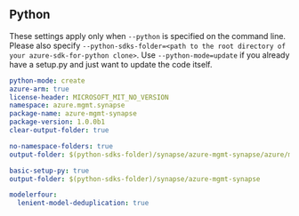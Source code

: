 ## Python

These settings apply only when `--python` is specified on the command line.
Please also specify `--python-sdks-folder=<path to the root directory of your azure-sdk-for-python clone>`.
Use `--python-mode=update` if you already have a setup.py and just want to update the code itself.

``` yaml $(python) && $(track2)
python-mode: create
azure-arm: true
license-header: MICROSOFT_MIT_NO_VERSION
namespace: azure.mgmt.synapse
package-name: azure-mgmt-synapse
package-version: 1.0.0b1
clear-output-folder: true
```

``` yaml $(python) && $(python-mode) == 'update' && $(track2)
no-namespace-folders: true
output-folder: $(python-sdks-folder)/synapse/azure-mgmt-synapse/azure/mgmt/synapse
```
``` yaml $(python) && $(python-mode) == 'create' && $(track2)
basic-setup-py: true
output-folder: $(python-sdks-folder)/synapse/azure-mgmt-synapse
```

``` yaml $(python) && $(track2)
modelerfour:
  lenient-model-deduplication: true
```
